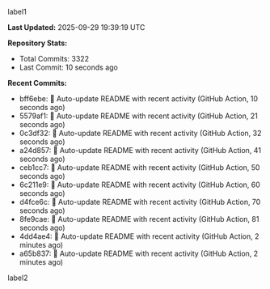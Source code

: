 
label1 
<!-- ACTIVITY_START -->
**Last Updated:** 2025-09-29 19:39:19 UTC

**Repository Stats:**
- Total Commits: 3322
- Last Commit: 10 seconds ago

**Recent Commits:**
- bff6ebe: 🤖 Auto-update README with recent activity (GitHub Action, 10 seconds ago)
- 5579af1: 🤖 Auto-update README with recent activity (GitHub Action, 21 seconds ago)
- 0c3df32: 🤖 Auto-update README with recent activity (GitHub Action, 32 seconds ago)
- a24d857: 🤖 Auto-update README with recent activity (GitHub Action, 41 seconds ago)
- ceb1cc7: 🤖 Auto-update README with recent activity (GitHub Action, 50 seconds ago)
- 6c211e9: 🤖 Auto-update README with recent activity (GitHub Action, 60 seconds ago)
- d4fce6c: 🤖 Auto-update README with recent activity (GitHub Action, 70 seconds ago)
- 8fe9cae: 🤖 Auto-update README with recent activity (GitHub Action, 81 seconds ago)
- 4dd4ae4: 🤖 Auto-update README with recent activity (GitHub Action, 2 minutes ago)
- a65b837: 🤖 Auto-update README with recent activity (GitHub Action, 2 minutes ago)
<!-- ACTIVITY_END -->

label2
